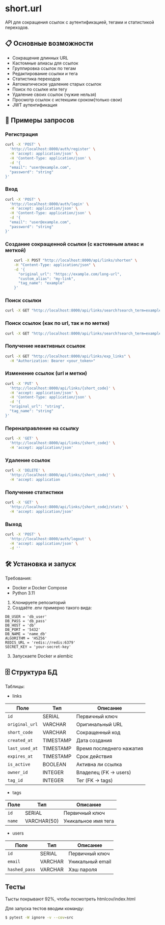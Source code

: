 # short.url

API для сокращения ссылок с аутентификацией, тегами и статистикой переходов.

## 📋 Основные возможности
- Сокращение длинных URL
- Кастомные алиасы для ссылок
- Группировка ссылок по тегам
- Редактирование ссылки и тега
- Статистика переходов
- Автоматическое удаление старых ссылок
- Поиск по ссылке или тегу
- Удаление своих ссылок (чужие нельзя)
- Просмотр ссылок с истекшим сроком(только свои)
- JWT аутентификация

## 🚀 Примеры запросов

### Регистрация
```bash
curl -X 'POST' \
  'http://localhost:8000/auth/register' \
  -H 'accept: application/json' \
  -H 'Content-Type: application/json' \
  -d '{
  "email": "user@example.com",
  "password": "string"
}'
```
### Вход
```bash
curl -X 'POST' \
  'http://localhost:8000/auth/login' \
  -H 'accept: application/json' \
  -H 'Content-Type: application/json' \
  -d '{
  "email": "user@example.com",
  "password": "string"
}'
```
### Создание сокращенной ссылки (с кастомным алиас и меткой)
```bash
    curl -X POST "http://localhost:8000/api/links/shorten" \
    -H "Content-Type: application/json" \
    -d '{
      "original_url": "https://example.com/long-url",
      "custom_alias": "my-link",
      "tag_name": "example"
    }'
```

### Поиск ссылки
```bash
curl -X GET "http://localhost:8000/api/links/search?search_term=example&tag_name=test"
```
### Поиск ссылок (как по url, так и по метке)
```bash
curl -X GET "http://localhost:8000/api/links/search?search_term=example&tag_name=test"
```
### Получение неактивных ссылок
```bash
curl -X GET "http://localhost:8000/api/links/exp_links" \
  -H "Authorization: Bearer <your_token>"
```
### Изменение ссылок (url и метки)
```bash
curl -X 'PUT' \
  'http://localhost:8000/api/links/{short_code}' \
  -H 'accept: application/json' \
  -H 'Content-Type: application/json' \
  -d '{
  "original_url": "string",
  "tag_name": "string"
}'
```
### Перенаправление на ссылку
```bash
curl -X 'GET' \
  'http://localhost:8000/api/links/{short_code}' \
  -H 'accept: application/json'
```
### Удаление ссылок
```bash
curl -X 'DELETE' \
  'http://localhost:8000/api/links/{short_code}' \
  -H 'accept: application
```
### Получение статистики
```bash
curl -X 'GET' \
  'http://localhost:8000/api/links/{short_code}/stats' \
  -H 'accept: application/json'
```

### Выход
```bash
curl -X 'POST' \
  'http://localhost:8000/auth/logout' \
  -H 'accept: application/json' \
  -d ''
```

## 🛠 Установка и запуск
Требования:
- Docker и Docker Compose
- Python 3.11
1) Клонируете репозиторий
2) Создаёте .env примерно такого вида:
```
DB_USER = 'db_user'
DB_PASS = 'db_pass'
DB_HOST = 'db'
DB_PORT = '5432'
DB_NAME = 'name_db'
ALGORITHM = 'HS256'
REDIS_URL = 'redis://redis:6379'
SECRET_KEY = 'your-secret-key'
```
3) Запускаете Docker и alembic

## 🗄 Структура БД
Таблицы:

- links

| Поле	| Тип	| Описание |
|-------|---------|--------------|
| `id`	| SERIAL	| Первичный ключ| 
|`original_url`	| VARCHAR	| Оригинальный URL |
| `short_code`	| VARCHAR	| Сокращенный код |
| `created_at` | TIMESTAMP	| Дата создания |
| `last_used_at` | TIMESTAMP | Время последнего нажатия |
| `expires_at`	| TIMESTAMP	| Срок действия |
| `is_active`	| BOOLEAN	| Активна ли ссылка |
| `owner_id`	| INTEGER	| Владелец (FK → users) |
|`tag_id`	| INTEGER	| Тег (FK → tags) |

- tags 

| Поле | Тип	| Описание |
|------|-----|-----------|
| `id` | SERIAL	| Первичный ключ |
| `name` |	VARCHAR(50)	| Уникальное имя тега |

- users

| Поле	| Тип	| Описание |
|------|------|---------|
| `id`	| SERIAL	| Первичный ключ |
| `email` |	VARCHAR	| Уникальный email |
| `hashed_pass` |	VARCHAR	| Хэш пароля |

## Тесты

Тысты покрывают 92%, чтобы посмотреть htmlcov/index.html

Для запуска тестов вводим команду:
```bash
$ pytest -W ignore -v --cov=src
```
